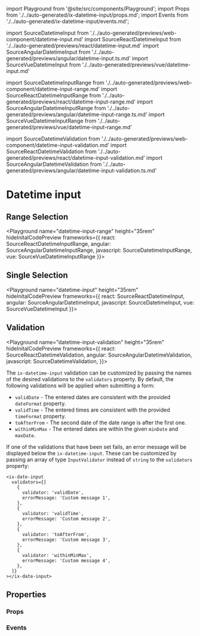 import Playground from '@site/src/components/Playground';
import Props from './../auto-generated/ix-datetime-input/props.md';
import Events from './../auto-generated/ix-datetime-input/events.md';

import SourceDatetimeInput from './../auto-generated/previews/web-component/datetime-input.md'
import SourceReactDatetimeInput from './../auto-generated/previews/react/datetime-input.md'
import SourceAngularDatetimeInput from './../auto-generated/previews/angular/datetime-input.ts.md'
import SourceVueDatetimeInput from './../auto-generated/previews/vue/datetime-input.md'

import SourceDatetimeInputRange from './../auto-generated/previews/web-component/datetime-input-range.md'
import SourceReactDatetimeInputRange from './../auto-generated/previews/react/datetime-input-range.md'
import SourceAngularDatetimeInputRange from './../auto-generated/previews/angular/datetime-input-range.ts.md'
import SourceVueDatetimeInputRange from './../auto-generated/previews/vue/datetime-input-range.md'

import SourceDatetimeValidation from './../auto-generated/previews/web-component/datetime-input-validation.md'
import SourceReactDatetimeValidation from './../auto-generated/previews/react/datetime-input-validation.md'
import SourceAngularDatetimeValidation from './../auto-generated/previews/angular/datetime-input-validation.ts.md'

# Datetime input

## Range Selection

<Playground
name="datetime-input-range" height="35rem"
hideInitalCodePreview
frameworks={{
  react: SourceReactDatetimeInputRange,
  angular: SourceAngularDatetimeInputRange,
  javascript: SourceDatetimeInputRange,
  vue: SourceVueDatetimeInputRange
}}></Playground>

## Single Selection

<Playground
name="datetime-input" height="35rem"
hideInitalCodePreview
frameworks={{
  react: SourceReactDatetimeInput,
  angular: SourceAngularDatetimeInput,
  javascript: SourceDatetimeInput,
  vue: SourceVueDatetimeInput
}}></Playground>

## Validation

<Playground
name="datetime-input-validation" height="35rem"
hideInitalCodePreview
frameworks={{
  react: SourceReactDatetimeValidation,
  angular: SourceAngularDatetimeValidation,
  javascript: SourceDatetimeValidation,
}}></Playground>

The `ix-datetime-input` validation can be customized by passing the names of the desired validations to the `validators` property. By default, the following validations will be applied when submitting a form:

- `validDate` - The entered dates are consistent with the provided `dateFormat` property.
- `validTime` - The entered times are consistent with the provided `timeFormat` property.
- `toAfterFrom` - The second date of the date range is after the first one.
- `withinMinMax` - The entered dates are within the given `minDate` and `maxDate`.

If one of the validations that have been set fails, an error message will be displayed below the `ix-datetime-input`. These can be customized by passing an array of type `InputValidator` instead of `string` to the `validators` property:

```tsx
<ix-date-input
  validators={[
    {
      validator: 'validDate',
      errorMessage: 'Custom message 1',
    },
    {
      validator: 'validTime',
      errorMessage: 'Custom message 2',
    },
    {
      validator: 'toAfterFrom',
      errorMessage: 'Custom message 3',
    },
    {
      validator: 'withinMinMax',
      errorMessage: 'Custom message 4',
    },
  ]}
></ix-date-input>
```

## Properties

### Props

<Props />

### Events

<Events />
